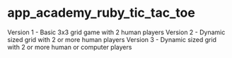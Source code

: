 # app_academy_ruby_tic_tac_toe
Version 1 - Basic 3x3 grid game with 2 human players
Version 2 - Dynamic sized grid with 2 or more human players
Version 3 - Dynamic sized grid with 2 or more human or computer players
